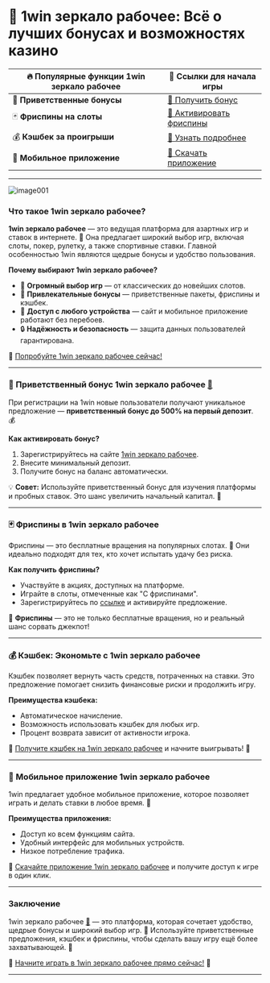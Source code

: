 # 🎲 1win зеркало рабочее: Всё о лучших бонусах и возможностях казино

| 🔥 **Популярные функции 1win зеркало рабочее** | 💎 **Ссылки для начала игры** |
|--------------------------------------|--------------------------------|
| 🎁 **Приветственные бонусы**         | [🔗 Получить бонус](https://brandplay.link/6F5VqbyZ) |
| 🃏 **Фриспины на слоты**              | [🔗 Активировать фриспины](https://brandplay.link/6F5VqbyZ) |
| 💰 **Кэшбек за проигрыши**            | [🔗 Узнать подробнее](https://brandplay.link/6F5VqbyZ) |
| 📱 **Мобильное приложение**           | [🔗 Скачать приложение](https://brandplay.link/6F5VqbyZ) |

---
![image001](https://github.com/user-attachments/assets/4248aff7-73f3-47e6-8c68-89bf12cc530c)

### Что такое 1win зеркало рабочее?

**1win зеркало рабочее** — это ведущая платформа для азартных игр и ставок в интернете. 🚀 Она предлагает широкий выбор игр, включая слоты, покер, рулетку, а также спортивные ставки. Главной особенностью 1win являются щедрые бонусы и удобство пользования.

**Почему выбирают 1win зеркало рабочее?**
- 🎰 **Огромный выбор игр** — от классических до новейших слотов.  
- 💎 **Привлекательные бонусы** — приветственные пакеты, фриспины и кэшбек.  
- 📱 **Доступ с любого устройства** — сайт и мобильное приложение работают без перебоев.  
- 🔒 **Надёжность и безопасность** — защита данных пользователей гарантирована.

🔗 [Попробуйте 1win зеркало рабочее сейчас!](https://brandplay.link/6F5VqbyZ)

---

### 🎁 Приветственный бонус 1win зеркало рабочее [🔗](https://brandplay.link/6F5VqbyZ)

При регистрации на 1win новые пользователи получают уникальное предложение — **приветственный бонус до 500% на первый депозит**. 💰

**Как активировать бонус?**
1. Зарегистрируйтесь на сайте [1win зеркало рабочее](https://brandplay.link/6F5VqbyZ).  
2. Внесите минимальный депозит.  
3. Получите бонус на баланс автоматически.  

💡 **Совет:** Используйте приветственный бонус для изучения платформы и пробных ставок. Это шанс увеличить начальный капитал. 🤑

---

### 🃏 Фриспины в 1win зеркало рабочее

Фриспины — это бесплатные вращения на популярных слотах. 🎉 Они идеально подходят для тех, кто хочет испытать удачу без риска.

**Как получить фриспины?**
- Участвуйте в акциях, доступных на платформе.  
- Играйте в слоты, отмеченные как "С фриспинами".  
- Зарегистрируйтесь по [ссылке](https://brandplay.link/6F5VqbyZ) и активируйте предложение.

🔔 **Фриспины** — это не только бесплатные вращения, но и реальный шанс сорвать джекпот!

---

### 💰 Кэшбек: Экономьте с 1win зеркало рабочее

Кэшбек позволяет вернуть часть средств, потраченных на ставки. Это предложение помогает снизить финансовые риски и продолжить игру.

**Преимущества кэшбека:**
- Автоматическое начисление.  
- Возможность использовать кэшбек для любых игр.  
- Процент возврата зависит от активности игрока.

🔗 [Получите кэшбек на 1win зеркало рабочее](https://brandplay.link/6F5VqbyZ) и начните выигрывать! 🎰

---

### 📱 Мобильное приложение 1win зеркало рабочее

1win предлагает удобное мобильное приложение, которое позволяет играть и делать ставки в любое время. 📱

**Преимущества приложения:**
- Доступ ко всем функциям сайта.  
- Удобный интерфейс для мобильных устройств.  
- Низкое потребление трафика.  

🔗 [Скачайте приложение 1win зеркало рабочее](https://brandplay.link/6F5VqbyZ) и получите доступ к игре в один клик.

---

### Заключение

1win зеркало рабочее [🔗](https://brandplay.link/6F5VqbyZ) — это платформа, которая сочетает удобство, щедрые бонусы и широкий выбор игр. 💎 Используйте приветственные предложения, кэшбек и фриспины, чтобы сделать вашу игру ещё более захватывающей. 🚀

🔗 [Начните играть в 1win зеркало рабочее прямо сейчас!](https://brandplay.link/6F5VqbyZ) 🎲

---

